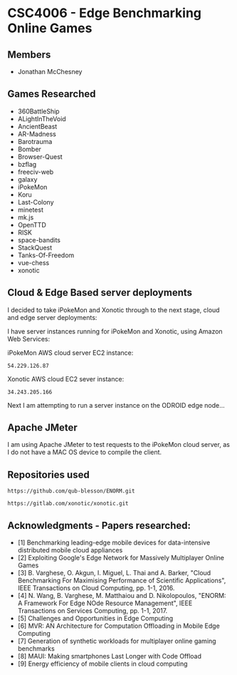 # CSC4006 - Edge Benchmarking Online Games

## Members

* Jonathan McChesney

## Games Researched

* 360BattleShip
* ALightInTheVoid
* AncientBeast
* AR-Madness
* Barotrauma
* Bomber
* Browser-Quest
* bzflag
* freeciv-web
* galaxy
* iPokeMon
* Koru
* Last-Colony
* minetest
* mk.js
* OpenTTD
* RISK
* space-bandits
* StackQuest
* Tanks-Of-Freedom
* vue-chess
* xonotic

## Cloud & Edge Based server deployments

I decided to take iPokeMon and Xonotic through to the next stage, cloud and edge server deployments:

I have server instances running for iPokeMon and Xonotic, using Amazon Web Services:

iPokeMon AWS cloud server EC2 instance:
```
54.229.126.87
```

Xonotic AWS cloud EC2 sever instance:
```
34.243.205.166
```

Next I am attempting to run a server instance on the ODROID edge node...

## Apache JMeter

I am using Apache JMeter to test requests to the iPokeMon cloud server, as I do not have a MAC OS device to compile the client.

## Repositories used
```
https://github.com/qub-blesson/ENORM.git
```

```
https://gitlab.com/xonotic/xonotic.git
```

## Acknowledgments - Papers researched:

* [1]	Benchmarking leading-edge mobile devices for data-intensive distributed mobile cloud appliances
* [2]	Exploiting Google's Edge Network for Massively Multiplayer Online Games
* [3]	B. Varghese, O. Akgun, I. Miguel, L. Thai and A. Barker, "Cloud Benchmarking For Maximising Performance of Scientific Applications", IEEE Transactions on Cloud Computing, pp. 1-1, 2016.
* [4]	N. Wang, B. Varghese, M. Matthaiou and D. Nikolopoulos, "ENORM: A Framework For Edge NOde Resource Management", IEEE Transactions on Services Computing, pp. 1-1, 2017.
* [5]	Challenges and Opportunities in Edge Computing
* [6]	MVR: AN Architecture for Computation Offloading in Mobile Edge Computing
* [7]	Generation of synthetic workloads for multiplayer online gaming benchmarks
* [8]	MAUI: Making smartphones Last Longer with Code Offload
* [9]	Energy efficiency of mobile clients in cloud computing


